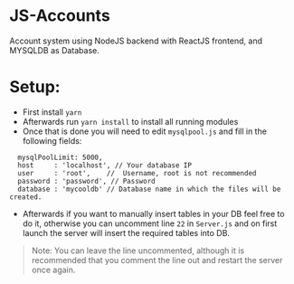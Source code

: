 # JS-Accounts
Account system using NodeJS backend with ReactJS frontend, and MYSQLDB as Database.

# Setup:

 - First install `yarn`
 - Afterwards run `yarn install` to install all running modules
 - Once that is done you will need to edit `mysqlpool.js` and fill in
   the following fields:

```
  mysqlPoolLimit: 5000,
  host     : 'localhost', // Your database IP
  user     : 'root',	//  Username, root is not recommended
  password : 'password', // Password
  database : 'mycooldb' // Database name in which the files will be created.
```

 - Afterwards if you want to manually insert  tables in your DB feel
   free to do it, otherwise you can uncomment line `22` in `Server.js`
   and on first launch the server will insert the required tables into
   DB.

> Note: You can leave the line uncommented, although it is recommended that you comment the line out and restart the server once again.
